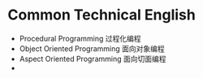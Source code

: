 # Common Technical English

- Procedural Programming 过程化编程
- Object Oriented Programming 面向对象编程
- Aspect Oriented Programming 面向切面编程
- 
